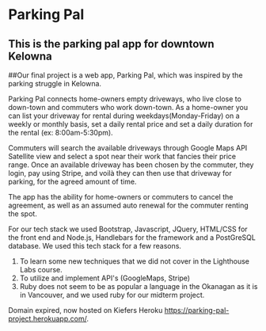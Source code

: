 # Parking Pal

## This is the parking pal app for downtown Kelowna

##Our final project is a web app, Parking Pal, which was inspired by the parking struggle in Kelowna.

Parking Pal connects home-owners empty driveways, who live close to down-town and commuters who work down-town. As a home-owner you can list your driveway for rental during weekdays(Monday-Friday) on a weekly or monthly basis, set a daily rental price and set a daily duration for the rental (ex: 8:00am-5:30pm).  

Commuters will search the available driveways through Google Maps API Satellite view and select a spot near their work that fancies their price range. Once an available driveway has been chosen by the commuter, they login, pay using Stripe, and voilà they can then use that driveway for parking, for the agreed amount of time.

The app has the ability for home-owners or commuters to cancel the agreement, as well as an assumed auto renewal for the commuter renting the spot.

For our tech stack we used Bootstrap, Javascript, JQuery, HTML/CSS for the front end and Node.js, Handlebars for the framework and a PostGreSQL database.
We used this tech stack for a few reasons.
1. To learn some new techniques that we did not cover in the Lighthouse Labs course.
2. To utilize and implement API's (GoogleMaps, Stripe)
3. Ruby does not seem to be as popular a language in the Okanagan as it is in Vancouver, and we used ruby for our midterm project.

Domain expired, now hosted on Kiefers Heroku https://parking-pal-project.herokuapp.com/.